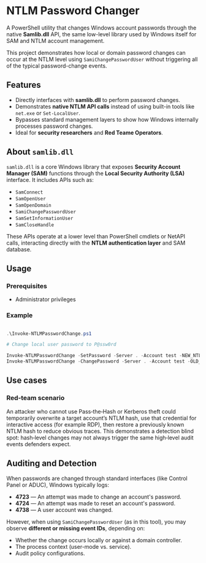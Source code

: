 # NTLM Password Changer

A PowerShell utility that changes Windows account passwords through the native **Samlib.dll** API, the same low-level library used by Windows itself for SAM and NTLM account management.

This project demonstrates how local or domain password changes can occur at the NTLM level using `SamiChangePasswordUser` without triggering all of the typical password-change events.


## Features
- Directly interfaces with **samlib.dll** to perform password changes.
- Demonstrates **native NTLM API calls** instead of using built-in tools like `net.exe` or `Set-LocalUser`.
- Bypasses standard management layers to show how Windows internally processes password changes.
- Ideal for **security researchers** and **Red Teame Operators**.


## About `samlib.dll`
`samlib.dll` is a core Windows library that exposes **Security Account Manager (SAM)** functions through the **Local Security Authority (LSA)** interface.
It includes APIs such as:
- `SamConnect`
- `SamOpenUser`
- `SamOpenDomain`
- `SamiChangePasswordUser`
- `SamSetInformationUser`
- `SamCloseHandle`

These APIs operate at a lower level than PowerShell cmdlets or NetAPI calls, interacting directly with the **NTLM authentication layer** and SAM database.



## Usage

### Prerequisites
- Administrator privileges

### Example
```powershell

.\Invoke-NTLMPasswordChange.ps1

# Change local user password to P@ssw0rd

Invoke-NTLMPasswordChange -SetPassword -Server . -Account test -NEW_NTLM E19CCF75EE54E06B06A5907AF13CEF42 -Verbose
Invoke-NTLMPasswordChange -ChangePassword -Server . -Account test -OLD_NTLM 32ED87BDB5FDC5E9CBA88547376818D4 -NEW_NTLM E19CCF75EE54E06B06A5907AF13CEF42 -Verbose
```



## Use cases

### Red‑team scenario
An attacker who cannot use Pass‑the‑Hash or Kerberos theft could temporarily overwrite a target account’s NTLM hash, use that credential for interactive access (for example RDP), then restore a previously known NTLM hash to reduce obvious traces. This demonstrates a detection blind spot: hash‑level changes may not always trigger the same high‑level audit events defenders expect.




## Auditing and Detection
When passwords are changed through standard interfaces (like Control Panel or ADUC), Windows typically logs:
- **4723** — An attempt was made to change an account's password.
- **4724** — An attempt was made to reset an account's password.
- **4738** — A user account was changed.

However, when using `SamiChangePasswordUser` (as in this tool), you may observe **different or missing event IDs**, depending on:
- Whether the change occurs locally or against a domain controller.
- The process context (user-mode vs. service).
- Audit policy configurations.





